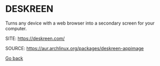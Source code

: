 # DESKREEN

 Turns any device with a web browser into a secondary screen for 
 your computer.

 SITE: https://deskreen.com/

 SOURCE: https://aur.archlinux.org/packages/deskreen-appimage

 [Go back](https://portable-linux-apps.github.io/apps.html)
